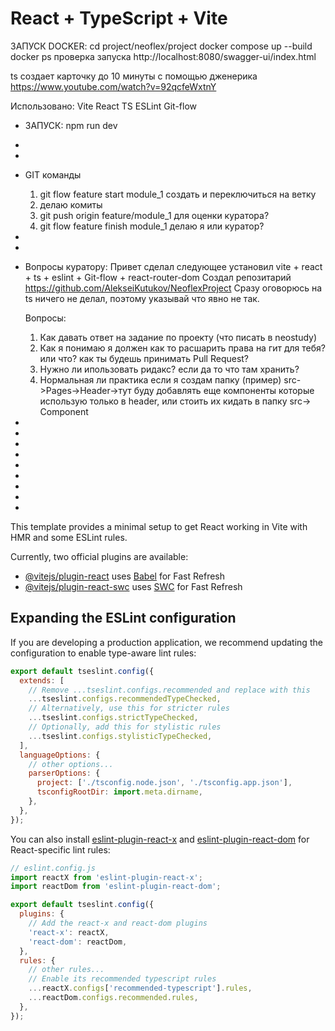 # React + TypeScript + Vite

ЗАПУСК DOCKER:
cd project/neoflex/project
docker compose up --build
docker ps проверка запуска
http://localhost:8080/swagger-ui/index.html

ts создает карточку до 10 минуты с помощью дженерика
https://www.youtube.com/watch?v=92qcfeWxtnY

Использовано:
Vite
React
TS
ESLint
Git-flow

- ЗАПУСК:
  npm run dev
-
-
- GIT команды
  1. git flow feature start module_1 создать и переключиться на ветку
  2. делаю комиты
  3. git push origin feature/module_1 для оценки куратора?
  4. git flow feature finish module_1 делаю я или куратор?
-
-
- Вопросы куратору:
  Привет сделал следующее установил vite + react + ts + eslint + Git-flow + react-router-dom
  Создал репозитарий https://github.com/AlekseiKutukov/NeoflexProject
  Сразу оговорюсь на ts ничего не делал, поэтому указывай что явно не так.

  Вопросы:

  1. Как давать ответ на задание по проекту (что писать в neostudy)
  2. Как я понимаю я должен как то расшарить права на гит для тебя? или что? как ты будешь принимать Pull Request?
  3. Нужно ли ипользовать ридакс? если да то что там хранить?
  4. Нормальная ли практика если я создам папку (пример) src->Pages->Header->тут буду добавлять еще компоненты которые использую только в header, или стоить их кидать в папку src-> Component

-
-
-
-
-
-
-
-
-

This template provides a minimal setup to get React working in Vite with HMR and some ESLint rules.

Currently, two official plugins are available:

- [@vitejs/plugin-react](https://github.com/vitejs/vite-plugin-react/blob/main/packages/plugin-react) uses [Babel](https://babeljs.io/) for Fast Refresh
- [@vitejs/plugin-react-swc](https://github.com/vitejs/vite-plugin-react/blob/main/packages/plugin-react-swc) uses [SWC](https://swc.rs/) for Fast Refresh

## Expanding the ESLint configuration

If you are developing a production application, we recommend updating the configuration to enable type-aware lint rules:

```js
export default tseslint.config({
  extends: [
    // Remove ...tseslint.configs.recommended and replace with this
    ...tseslint.configs.recommendedTypeChecked,
    // Alternatively, use this for stricter rules
    ...tseslint.configs.strictTypeChecked,
    // Optionally, add this for stylistic rules
    ...tseslint.configs.stylisticTypeChecked,
  ],
  languageOptions: {
    // other options...
    parserOptions: {
      project: ['./tsconfig.node.json', './tsconfig.app.json'],
      tsconfigRootDir: import.meta.dirname,
    },
  },
});
```

You can also install [eslint-plugin-react-x](https://github.com/Rel1cx/eslint-react/tree/main/packages/plugins/eslint-plugin-react-x) and [eslint-plugin-react-dom](https://github.com/Rel1cx/eslint-react/tree/main/packages/plugins/eslint-plugin-react-dom) for React-specific lint rules:

```js
// eslint.config.js
import reactX from 'eslint-plugin-react-x';
import reactDom from 'eslint-plugin-react-dom';

export default tseslint.config({
  plugins: {
    // Add the react-x and react-dom plugins
    'react-x': reactX,
    'react-dom': reactDom,
  },
  rules: {
    // other rules...
    // Enable its recommended typescript rules
    ...reactX.configs['recommended-typescript'].rules,
    ...reactDom.configs.recommended.rules,
  },
});
```
